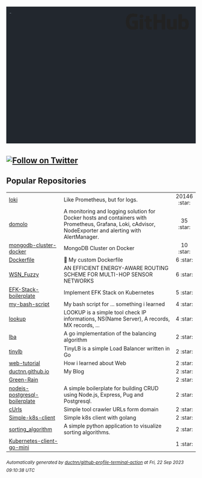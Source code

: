 ![gifOS](os.gif)

[![Follow on Twitter](https://shields.io/twitter/follow/ductn4?label=Follow)](https://twitter.com/ductn4) 
---

## Popular Repositories
<table>
<tr><td><a href="https://github.com/grafana/loki">loki</a></td><td>Like Prometheus, but for logs.</td><td align="center" width="12%">20146 :star:</td></tr>
<tr><td><a href="https://github.com/ductnn/domolo">domolo</a></td><td>A monitoring and logging solution for Docker hosts and containers with Prometheus, Grafana, Loki, cAdvisor, NodeExporter and alerting with AlertManager.</td><td align="center" width="12%">35 :star:</td></tr>
<tr><td><a href="https://github.com/ductnn/mongodb-cluster-docker">mongodb-cluster-docker</a></td><td>MongoDB Cluster on Docker</td><td align="center" width="12%">10 :star:</td></tr>
<tr><td><a href="https://github.com/ductnn/Dockerfile">Dockerfile</a></td><td>🐳  My custom Dockerfile</td><td align="center" width="12%">6 :star:</td></tr>
<tr><td><a href="https://github.com/ductnn/WSN_Fuzzy">WSN_Fuzzy</a></td><td>AN EFFICIENT ENERGY-AWARE ROUTING SCHEME FOR MULTI-HOP SENSOR NETWORKS</td><td align="center" width="12%">6 :star:</td></tr>
<tr><td><a href="https://github.com/ductnn/EFK-Stack-boilerplate">EFK-Stack-boilerplate</a></td><td>Implement EFK Stack on Kubernetes</td><td align="center" width="12%">5 :star:</td></tr>
<tr><td><a href="https://github.com/ductnn/my-bash-script">my-bash-script</a></td><td>My bash script for ... something i learned</td><td align="center" width="12%">4 :star:</td></tr>
<tr><td><a href="https://github.com/ductnn/lookup">lookup</a></td><td>LOOKUP is a simple tool check IP informations, NS(Name Server), A records, MX records, ...</td><td align="center" width="12%">4 :star:</td></tr>
<tr><td><a href="https://github.com/ductnn/lba">lba</a></td><td>A go implementation of the balancing algorithm</td><td align="center" width="12%">2 :star:</td></tr>
<tr><td><a href="https://github.com/ductnn/tinylb">tinylb</a></td><td>TinyLB is a simple Load Balancer written in Go</td><td align="center" width="12%">2 :star:</td></tr>
<tr><td><a href="https://github.com/ductnn/web-tutorial">web-tutorial</a></td><td>How i learned about Web</td><td align="center" width="12%">2 :star:</td></tr>
<tr><td><a href="https://github.com/ductnn/ductnn.github.io">ductnn.github.io</a></td><td>My Blog</td><td align="center" width="12%">2 :star:</td></tr>
<tr><td><a href="https://github.com/ductnn/Green-Rain">Green-Rain</a></td><td></td><td align="center" width="12%">2 :star:</td></tr>
<tr><td><a href="https://github.com/ductnn/nodejs-postgresql-boilerplate">nodejs-postgresql-boilerplate</a></td><td>A simple boilerplate for building CRUD using Node.js, Express, Pug and Postgresql.</td><td align="center" width="12%">2 :star:</td></tr>
<tr><td><a href="https://github.com/ductnn/cUrls">cUrls</a></td><td>Simple tool crawler URLs form domain</td><td align="center" width="12%">2 :star:</td></tr>
<tr><td><a href="https://github.com/ductnn/Simple-k8s-client">Simple-k8s-client</a></td><td>Simple k8s client with golang</td><td align="center" width="12%">2 :star:</td></tr>
<tr><td><a href="https://github.com/ductnn/sorting_algorithm">sorting_algorithm</a></td><td>A simple python application to visualize sorting algorithms.</td><td align="center" width="12%">2 :star:</td></tr>
<tr><td><a href="https://github.com/ductnn/Kubernetes-client-go-mini">Kubernetes-client-go-mini</a></td><td></td><td align="center" width="12%">1 :star:</td></tr>
</table>



<sub><i>Automatically generated by [ductnn/github-profile-terminal-action](https://github.com/ductnn/github-profile-terminal-action) at Fri, 22 Sep 2023 09:10:38 UTC</i></sub>
